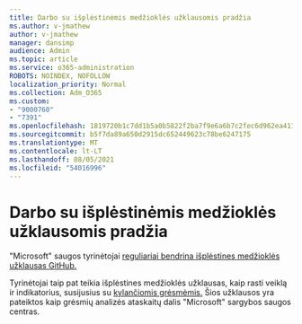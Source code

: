 ```yaml
---
title: Darbo su išplėstinėmis medžioklės užklausomis pradžia
ms.author: v-jmathew
author: v-jmathew
manager: dansimp
audience: Admin
ms.topic: article
ms.service: o365-administration
ROBOTS: NOINDEX, NOFOLLOW
localization_priority: Normal
ms.collection: Adm_O365
ms.custom:
- "9000760"
- "7391"
ms.openlocfilehash: 1819720b1c7dd1b5a0b5822f2ba7f9e6a6b7c2fec6d962ea411b8a3a350cc758
ms.sourcegitcommit: b5f7da89a650d2915dc652449623c78be6247175
ms.translationtype: MT
ms.contentlocale: lt-LT
ms.lasthandoff: 08/05/2021
ms.locfileid: "54016996"
---
```

# <a name="get-started-with-advanced-hunting-queries"></a>Darbo su išplėstinėmis medžioklės užklausomis pradžia

"Microsoft" saugos tyrinėtojai [reguliariai bendrina išplėstines medžioklės užklausas GitHub.](https://go.microsoft.com/fwlink/?linkid=2144624)

Tyrinėtojai taip pat teikia išplėstines medžioklės užklausas, kaip rasti veiklą ir indikatorius, susijusius su [kylančiomis grėsmėmis.](https://go.microsoft.com/fwlink/?linkid=2145808) Šios užklausos yra pateiktos kaip grėsmių analizės ataskaitų dalis "Microsoft" sargybos saugos centras.
